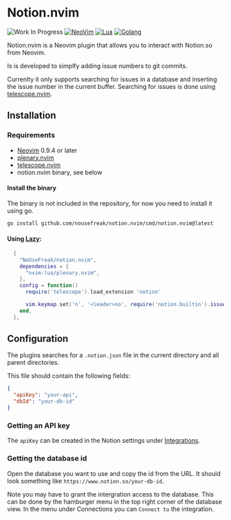 # Notion.nvim

![Work In Progress](https://img.shields.io/badge/Work%20In%20Progress-orange?style=for-the-badge)
[![NeoVim](https://img.shields.io/badge/NeoVim-green.svg?style=for-the-badge&logo=neovim&logoColor=white)](https://neovim.io)
[![Lua](https://img.shields.io/badge/Lua-darkblue.svg?style=for-the-badge&logo=lua&logoColor=white)](http://www.lua.org)
[![Golang](https://img.shields.io/badge/Go-00ADD8.svg?style=for-the-badge&logo=go&logoColor=white)](http://www.go.dev)

Notion.nvim is a Neovim plugin that allows you to interact with Notion.so from Neovim.

Is is developed to simplfy adding issue numbers to git commits.

Currenlty it only supports searching for issues in a database and inserting the issue number in the current buffer.
Searching for issues is done using [telescope.nvim](https://github.com/nvim-telescope/telescope.nvim).

## Installation


### Requirements

- [Neovim](https://neovim.io/) 0.9.4 or later
- [plenary.nvim](https://nvim-lua/plenary.nvim)
- [telescope.nvim](https://github.com/nvim-telescope/telescope.nvim)
- notion.nvim binary, see below


#### Install the binary

The binary is not included in the repository, for now you need to install it using go.

```sh
go install github.com/nousefreak/notion.nvim/cmd/notion.nvim@latest
```


#### Using [Lazy](https://github.com/folke/lazy.nvim):

```lua
  {
    "NoUseFreak/notion.nvim",
    dependencies = {
      "nvim-lua/plenary.nvim",
    },
    config = function()
      require('telescope').load_extension 'notion'

      vim.keymap.set('n', '<leader>no', require('notion.builtin').issue_static, {})
    end,
  },
```

## Configuration

The plugins searches for a `.notion.json` file in the current directory and all parent directories.

This file should contain the following fields:

```json
{
  "apiKey": "your-api",
  "dbId": "your-db-id"
}
```

### Getting an API key

The `apiKey` can be created in the Notion settings under [Integrations](https://www.notion.so/my-integrations).

### Getting the database id

Open the database you want to use and copy the id from the URL. It should look something like `https://www.notion.so/your-db-id`.

Note you may have to grant the intergration access to the database. This can be done by the hamburger menu in the top right corner of the database view.
In the menu under Connections you can `Connect to` the integration.


